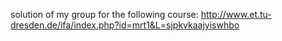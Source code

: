 solution of my group for the following course: http://www.et.tu-dresden.de/ifa/index.php?id=mrt1&L=sjpkvkaajyiswhbo
